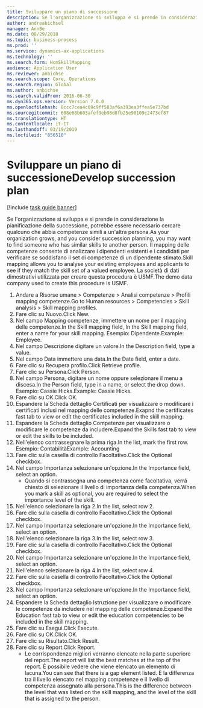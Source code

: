 ```yaml
---
title: Sviluppare un piano di successione
description: Se l'organizzazione si sviluppa e si prende in considerazione la pianificazione della successione, potrebbe essere necessario cercare qualcuno che abbia competenze simili a un'altra persona.
author: andreabichsel
manager: AnnBe
ms.date: 08/29/2018
ms.topic: business-process
ms.prod: ''
ms.service: dynamics-ax-applications
ms.technology: ''
ms.search.form: HcmSkillMapping
audience: Application User
ms.reviewer: anbichse
ms.search.scope: Core, Operations
ms.search.region: Global
ms.author: anbichse
ms.search.validFrom: 2016-06-30
ms.dyn365.ops.version: Version 7.0.0
ms.openlocfilehash: 8ccc7cea4c69c9ff583af6a393ea3ffea5e737bd
ms.sourcegitcommit: 608e68b603afef9eb98d8fb25e90109c2473ef87
ms.translationtype: HT
ms.contentlocale: it-IT
ms.lasthandoff: 03/19/2019
ms.locfileid: "856510"
---
```

# <a name="develop-succession-plan"></a><span data-ttu-id="c5e8f-103">Sviluppare un piano di successione</span><span class="sxs-lookup"><span data-stu-id="c5e8f-103">Develop succession plan</span></span>

[!include [task guide banner](../../includes/task-guide-banner.md)]

<span data-ttu-id="c5e8f-104">Se l'organizzazione si sviluppa e si prende in considerazione la pianificazione della successione, potrebbe essere necessario cercare qualcuno che abbia competenze simili a un'altra persona.</span><span class="sxs-lookup"><span data-stu-id="c5e8f-104">As your organization grows, and you consider succession planning, you may want to find someone who has similar skills to another person.</span></span>  <span data-ttu-id="c5e8f-105">Il mapping delle competenze consente di analizzare i dipendenti esistenti e i candidati per verificare se soddisfano il set di competenze di un dipendente stimato.</span><span class="sxs-lookup"><span data-stu-id="c5e8f-105">Skill mapping allows you to analyse your existing employees and applicants to see if they match the skill set of a valued employee.</span></span> <span data-ttu-id="c5e8f-106">La società di dati dimostrativi utilizzata per creare questa procedura è USMF.</span><span class="sxs-lookup"><span data-stu-id="c5e8f-106">The demo data company used to create this procedure is USMF.</span></span>

1. <span data-ttu-id="c5e8f-107">Andare a Risorse umane > Competenze > Analisi competenze > Profili mapping competenze.</span><span class="sxs-lookup"><span data-stu-id="c5e8f-107">Go to Human resources > Competencies > Skill analysis > Skill mapping profiles.</span></span>
2. <span data-ttu-id="c5e8f-108">Fare clic su Nuovo.</span><span class="sxs-lookup"><span data-stu-id="c5e8f-108">Click New.</span></span>
3. <span data-ttu-id="c5e8f-109">Nel campo Mapping competenze, immettere un nome per il mapping delle competenze.</span><span class="sxs-lookup"><span data-stu-id="c5e8f-109">In the Skill mapping field, In the Skill mapping field, enter a name for your skill mapping.</span></span>  <span data-ttu-id="c5e8f-110">Esempio: Dipendente.</span><span class="sxs-lookup"><span data-stu-id="c5e8f-110">Example: Employee.</span></span>
4. <span data-ttu-id="c5e8f-111">Nel campo Descrizione digitare un valore.</span><span class="sxs-lookup"><span data-stu-id="c5e8f-111">In the Description field, type a value.</span></span>
5. <span data-ttu-id="c5e8f-112">Nel campo Data immettere una data.</span><span class="sxs-lookup"><span data-stu-id="c5e8f-112">In the Date field, enter a date.</span></span>
6. <span data-ttu-id="c5e8f-113">Fare clic su Recupera profilo.</span><span class="sxs-lookup"><span data-stu-id="c5e8f-113">Click Retrieve profile.</span></span>
7. <span data-ttu-id="c5e8f-114">Fare clic su Persona.</span><span class="sxs-lookup"><span data-stu-id="c5e8f-114">Click Person.</span></span>
8. <span data-ttu-id="c5e8f-115">Nel campo Persona, digitare un nome oppure selezionare il menu a discesa.</span><span class="sxs-lookup"><span data-stu-id="c5e8f-115">In the Person field, type in a name, or select the drop down.</span></span>  <span data-ttu-id="c5e8f-116">Esempio: Cassie Hicks.</span><span class="sxs-lookup"><span data-stu-id="c5e8f-116">Example: Cassie Hicks.</span></span>
9. <span data-ttu-id="c5e8f-117">Fare clic su OK.</span><span class="sxs-lookup"><span data-stu-id="c5e8f-117">Click OK.</span></span>
10. <span data-ttu-id="c5e8f-118">Espandere la Scheda dettaglio Certificati per visualizzare o modificare i certificati inclusi nel mapping delle competenze.</span><span class="sxs-lookup"><span data-stu-id="c5e8f-118">Exapnd the certificates fast tab to view or edit the certificates included in the skill mapping.</span></span>
11. <span data-ttu-id="c5e8f-119">Espandere la Scheda dettaglio Competenze per visualizzare o modificare le competenze da includere.</span><span class="sxs-lookup"><span data-stu-id="c5e8f-119">Expand the Skills fast tab to view or edit the skills to be included.</span></span>
12. <span data-ttu-id="c5e8f-120">Nell'elenco contrassegnare la prima riga.</span><span class="sxs-lookup"><span data-stu-id="c5e8f-120">In the list, mark the first row.</span></span>  <span data-ttu-id="c5e8f-121">Esempio: Contabilità</span><span class="sxs-lookup"><span data-stu-id="c5e8f-121">Example:  Accounting</span></span>
13. <span data-ttu-id="c5e8f-122">Fare clic sulla casella di controllo Facoltativo.</span><span class="sxs-lookup"><span data-stu-id="c5e8f-122">Click the Optional checkbox.</span></span>
14. <span data-ttu-id="c5e8f-123">Nel campo Importanza selezionare un'opzione.</span><span class="sxs-lookup"><span data-stu-id="c5e8f-123">In the Importance field, select an option.</span></span>
    * <span data-ttu-id="c5e8f-124">Quando si contrassegna una competenza come facoltativa, verrà chiesto di selezionare il livello di importanza della competenza.</span><span class="sxs-lookup"><span data-stu-id="c5e8f-124">When you mark a skill as optional, you are required to select the importance level of the skill.</span></span>  
15. <span data-ttu-id="c5e8f-125">Nell'elenco selezionare la riga 2.</span><span class="sxs-lookup"><span data-stu-id="c5e8f-125">In the list, select row 2.</span></span>
16. <span data-ttu-id="c5e8f-126">Fare clic sulla casella di controllo Facoltativo.</span><span class="sxs-lookup"><span data-stu-id="c5e8f-126">Click the Optional checkbox.</span></span>
17. <span data-ttu-id="c5e8f-127">Nel campo Importanza selezionare un'opzione.</span><span class="sxs-lookup"><span data-stu-id="c5e8f-127">In the Importance field, select an option.</span></span>
18. <span data-ttu-id="c5e8f-128">Nell'elenco selezionare la riga 3.</span><span class="sxs-lookup"><span data-stu-id="c5e8f-128">In the list, select row 3.</span></span>
19. <span data-ttu-id="c5e8f-129">Fare clic sulla casella di controllo Facoltativo.</span><span class="sxs-lookup"><span data-stu-id="c5e8f-129">Click the Optional checkbox.</span></span>
20. <span data-ttu-id="c5e8f-130">Nel campo Importanza selezionare un'opzione.</span><span class="sxs-lookup"><span data-stu-id="c5e8f-130">In the Importance field, select an option.</span></span>
21. <span data-ttu-id="c5e8f-131">Nell'elenco selezionare la riga 4.</span><span class="sxs-lookup"><span data-stu-id="c5e8f-131">In the list, select row 4.</span></span>
22. <span data-ttu-id="c5e8f-132">Fare clic sulla casella di controllo Facoltativo.</span><span class="sxs-lookup"><span data-stu-id="c5e8f-132">Click the Optional checkbox.</span></span>
23. <span data-ttu-id="c5e8f-133">Nel campo Importanza selezionare un'opzione.</span><span class="sxs-lookup"><span data-stu-id="c5e8f-133">In the Importance field, select an option.</span></span>
24. <span data-ttu-id="c5e8f-134">Espandere la Scheda dettaglio Istruzione per visualizzare o modificare le competenze da includere nel mapping delle competenze.</span><span class="sxs-lookup"><span data-stu-id="c5e8f-134">Expand the Education fast tab to view or edit the education competencies to be included in the skill mapping.</span></span>
25. <span data-ttu-id="c5e8f-135">Fare clic su Esegui.</span><span class="sxs-lookup"><span data-stu-id="c5e8f-135">Click Execute.</span></span>
26. <span data-ttu-id="c5e8f-136">Fare clic su OK.</span><span class="sxs-lookup"><span data-stu-id="c5e8f-136">Click OK.</span></span>
27. <span data-ttu-id="c5e8f-137">Fare clic su Risultato.</span><span class="sxs-lookup"><span data-stu-id="c5e8f-137">Click Result.</span></span>
28. <span data-ttu-id="c5e8f-138">Fare clic su Report.</span><span class="sxs-lookup"><span data-stu-id="c5e8f-138">Click Report.</span></span>
    * <span data-ttu-id="c5e8f-139">Le corrispondenze migliori verranno elencate nella parte superiore del report.</span><span class="sxs-lookup"><span data-stu-id="c5e8f-139">The report will list the best matches at the top of the report.</span></span>  <span data-ttu-id="c5e8f-140">È possibile vedere che viene elencato un elemento di lacuna.</span><span class="sxs-lookup"><span data-stu-id="c5e8f-140">You can see that there is a gap element listed.</span></span>  <span data-ttu-id="c5e8f-141">È la differenza tra il livello elencato nel mapping competenze e il livello di competenza assegnato alla persona.</span><span class="sxs-lookup"><span data-stu-id="c5e8f-141">This is the difference between the level that was listed on the skill mapping, and the level of the skill that is assigned to the person.</span></span>  

